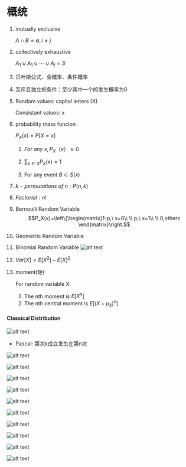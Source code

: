 # 概统
1. mutually exclusive

    $A\cap{B}=\emptyset, i\neq{j}$

2. collectively exhaustive

    $A_1\cup{A_1}\cup\cdots\cup{A_i}=S$

3. 贝叶斯公式、全概率、条件概率
4. 互斥且独立的条件：至少其中一个的发生概率为0
5. Random values: capital letters (X)

   Consistant values: x
   
6. probability mass funcion
   
   $P_X(x)=P[X=x]$

   1. $For\ any\ x, P_X（x）\geq0$

   2. $\sum_{x\in{X}}{P_X(x)}=1$
   3. For any event $B\subset{S(x)}$
7. $k-permutations\ of\ n: P(n, k)$
8. $Factorial:n!$
9. Bernoulli Random Variable
    $$P_X(x)=\left\{\begin{matrix}1-p,\ x=0\\
    \\
    p,\    x=1\\
    \\
    0,others
    \end{matrix}\right.$$

10. Geometric Random Variable
11. Binomial Random Variable
    ![alt text](image-39.png)
12. $Var[X]=E[X^2]-E[X]^2$
13. moment(矩)
    
    For random variable X:
    1.  The nth moment is $E[X^n]$
    2.  The nth central moment is $E[(X-\mu _X)^n]$

#### Classical Distribution
![alt text](image-49.png)
- Pascal: 第次k成立发生在第n次


![alt text](image-67.png)

![alt text](image-68.png)

![alt text](image-69.png)

![alt text](image-70.png)

![alt text](image-71.png)

![alt text](image-72.png)

![alt text](image-73.png)

![alt text](image-74.png)

![alt text](image-75.png)

![alt text](image-76.png)

